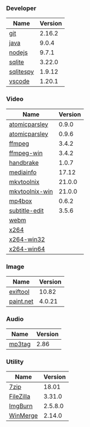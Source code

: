 
### Developer
Name                                                                                | Version
----                                                                                | -------
[git](https://github.com/git-for-windows/git/releases)                              | 2.16.2
[java](http://www.oracle.com/technetwork/java/javase/downloads/index.html)          | 9.0.4
[nodejs](https://nodejs.org/en/download/current/)                                   | 9.7.1
[sqlite](http://www.sqlite.org/download.html)                                       | 3.22.0
[sqlitespy](http://www.yunqa.de/delphi/doku.php/products/sqlitespy/index)           | 1.9.12
[vscode](https://code.visualstudio.com/updates)                                     | 1.20.1

### Video
Name                                                                                | Version
----                                                                                | -------
[atomicparsley](http://sourceforge.net/projects/atomicparsley/files/atomicparsley/) | 0.9.0
[atomicparsley](https://bitbucket.org/jonhedgerows/atomicparsley/downloads)         | 0.9.6
[ffmpeg](http://www.ffmpeg.org/download.html)                                       | 3.4.2
[ffmpeg-win](http://ffmpeg.zeranoe.com/builds/)                                     | 3.4.2
[handbrake](http://handbrake.fr/downloads.php)                                      | 1.0.7
[mediainfo](http://mediaarea.net/us/MediaInfo/Download/Windows)                     | 17.12
[mkvtoolnix](http://www.bunkus.org/videotools/mkvtoolnix/downloads.html)            | 21.0.0
[mkvtoolnix-win](http://www.fosshub.com/MKVToolNix.html)                            | 21.0.0
[mp4box](http://gpac.wp.mines-telecom.fr/mp4box/)                                   | 0.6.2
[subtitle-edit](https://github.com/SubtitleEdit/subtitleedit/releases)              | 3.5.6
[webm](http://www.webmproject.org/tools/)                                           | 
[x264](http://www.videolan.org/developers/x264.html)                                | 
[x264-win32](http://download.videolan.org/pub/videolan/x264/binaries/win32/)        | 
[x264-win64](http://download.videolan.org/pub/videolan/x264/binaries/win64/)        | 

### Image
Name                                                                                | Version
----                                                                                | -------
[exiftool](http://www.sno.phy.queensu.ca/~phil/exiftool/)                           | 10.82
[paint.net](http://www.getpaint.net/download.html)                                  | 4.0.21

### Audio
Name                                                                                | Version
----                                                                                | -------
[mp3tag](http://www.mp3tag.de/en/download.html)                                     | 2.86

### Utility
Name                                                                                | Version
----                                                                                | -------
[7zip](http://www.7-zip.org/download.html)                                          | 18.01
[FileZilla](https://filezilla-project.org/download.php?show_all=1)                  | 3.31.0
[ImgBurn](http://www.imgburn.com/index.php?act=download)                            | 2.5.8.0
[WinMerge](http://winmerge.org/downloads/)                                          | 2.14.0
